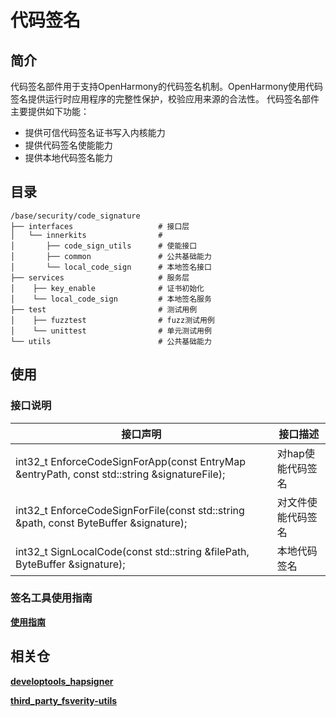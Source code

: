 # 代码签名

## 简介

代码签名部件用于支持OpenHarmony的代码签名机制。OpenHarmony使用代码签名提供运行时应用程序的完整性保护，校验应用来源的合法性。
代码签名部件主要提供如下功能：

- 提供可信代码签名证书写入内核能力
- 提供代码签名使能能力
- 提供本地代码签名能力

## 目录

```
/base/security/code_signature
├── interfaces                   # 接口层
│   └── innerkits                #
│       ├── code_sign_utils      # 使能接口
│       ├── common               # 公共基础能力
│       └── local_code_sign      # 本地签名接口
├── services                     # 服务层
│    ├── key_enable              # 证书初始化
│    └── local_code_sign         # 本地签名服务
├── test                         # 测试用例
│    ├── fuzztest                # fuzz测试用例
│    └── unittest                # 单元测试用例
└── utils                        # 公共基础能力
```

## 使用
### 接口说明

| **接口声明** | **接口描述** |
| --- | --- |
| int32_t EnforceCodeSignForApp(const EntryMap &entryPath, const std::string &signatureFile); | 对hap使能代码签名 |
| int32_t EnforceCodeSignForFile(const std::string &path, const ByteBuffer &signature); | 对文件使能代码签名 |
| int32_t SignLocalCode(const std::string &filePath, ByteBuffer &signature); | 本地代码签名 |

### 签名工具使用指南

**[使用指南](https://gitee.com/openharmony/developtools_hapsigner/blob/master/codesigntool/README_zh.md)**

## 相关仓

**[developtools\_hapsigner](https://gitee.com/openharmony/developtools_hapsigner/blob/master/codesigntool/README_zh.md)**

**[third\_party\_fsverity-utils](https://gitee.com/openharmony/third_party_fsverity-utils/blob/master/README_zh.md)**
